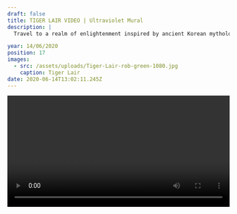 ```yaml
---
draft: false
title: TIGER LAIR VIDEO | Ultraviolet Mural
description: |
  Travel to a realm of enlightenment inspired by ancient Korean mythology. A tiger undergoes a spiritual journey shifting through layers of enlightenment on his path to becoming human. Along the way he encounters shrines, temples and mediation gardens inhabited by Buddha & Yama (The Lord of Hell). Tune: Delirous - BCee, Kimyan Law

year: 14/06/2020
position: 17
images:
  - src: /assets/uploads/Tiger-Lair-rob-green-1080.jpg
    caption: Tiger Lair                   
date: 2020-06-14T13:02:11.245Z
---
```


 <!-- Add your local MP4 video -->
  <video width="100%" height="auto" controls>
    <source src="/assets/videos/TIGER_LAIR_Rob_Green.mp4" type="video/mp4">
  </video>

